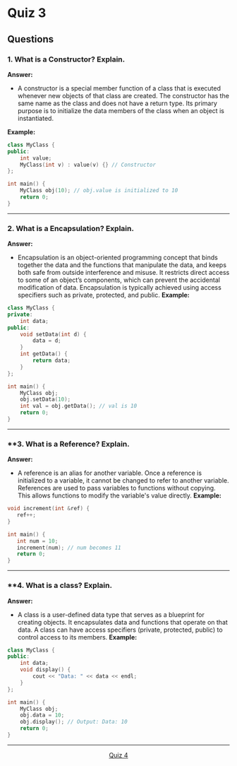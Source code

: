 # Quiz 3
## Questions 

### **1. What is a Constructor? Explain.**
**Answer:**
- A constructor is a special member function of a class that is executed whenever new objects of that class are created. The constructor has the same name as the class and does not have a return type. Its primary purpose is to initialize the data members of the class when an object is instantiated.

**Example:**
```c++
class MyClass {
public:
    int value;
    MyClass(int v) : value(v) {} // Constructor
};

int main() {
    MyClass obj(10); // obj.value is initialized to 10
    return 0;
}
```

---

### **2. What is a Encapsulation? Explain.**
**Answer:**
- Encapsulation is an object-oriented programming concept that binds together the data and the functions that manipulate the data, and keeps both safe from outside interference and misuse. It restricts direct access to some of an object’s components, which can prevent the accidental modification of data. Encapsulation is typically achieved using access specifiers such as private, protected, and public.
**Example:**
```c++
class MyClass {
private:
    int data;
public:
    void setData(int d) {
        data = d;
    }
    int getData() {
        return data;
    }
};

int main() {
    MyClass obj;
    obj.setData(10);
    int val = obj.getData(); // val is 10
    return 0;
}

```
---
### **3. What is a Reference? Explain.
**Answer:**
- A reference is an alias for another variable. Once a reference is initialized to a variable, it cannot be changed to refer to another variable. References are used to pass variables to functions without copying. This allows functions to modify the variable's value directly.
**Example:**
 ```c++
void increment(int &ref) {
    ref++;
}

int main() {
    int num = 10;
    increment(num); // num becomes 11
    return 0;
}
```
---

### **4. What is a class? Explain.
**Answer:**
- A class is a user-defined data type that serves as a blueprint for creating objects. It encapsulates data and functions that operate on that data. A class can have access specifiers (private, protected, public) to control access to its members.
**Example:**
```c++
class MyClass {
public:
    int data;
    void display() {
        cout << "Data: " << data << endl;
    }
};

int main() {
    MyClass obj;
    obj.data = 10;
    obj.display(); // Output: Data: 10
    return 0;
}

```

---


<p align= "center">
  <a href="https://github.com/MarkShinozaki/CPTS122-DataStructures/tree/Quizzes/Quiz%204">Quiz 4</a>
</p>









































